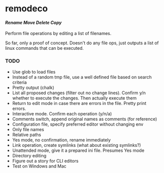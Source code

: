 # remodeco

#### *Rename Move Delete Copy*

Perform file operations by editing a list of filenames.

So far, only a proof of concept. Doesn't do any file ops, just outputs a list of linux commands that can be executed.

### TODO

- Use glob to load files
- Instead of a random tmp file, use a well defined file based on search criteria
- Pretty output (chalk)
- List all proposed changes (filter out no change lines). Confirm y/n whether to execute the changes. Then actually execute them
- Return to edit mode in case there are errors in the file. Pretty print errors.
- Interactive mode. Confirm each operation (y/n/a)
- Comments switch, append original names as comments (for reference)
- Configuration file, specify preferred editor without changing env
- Only file names
- Relative paths
- Yes mode, no confirmation, rename immediately
- Link operation, create symlinks (what about existing symlinks?)
- Unattended mode, give it a prepared ini file. Presumes Yes mode
- Directory editing
- Figure out a story for CLI editors
- Test on Windows and Mac
